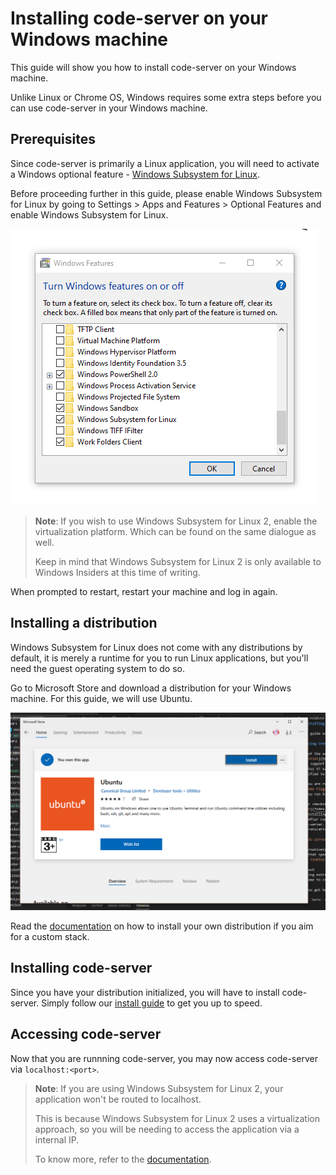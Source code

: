 # Installing code-server on your Windows machine

This guide will show you how to install code-server on your Windows machine.

Unlike Linux or Chrome OS, Windows requires some extra steps before you can use code-server in your Windows machine.


## Prerequisites

Since code-server is primarily a Linux application, you will need to activate a Windows optional feature - [Windows Subsystem for Linux](https://docs.microsoft.com/en-us/windows/wsl/about). 

Before proceeding further in this guide, please enable Windows Subsystem for Linux by going to Settings > Apps and Features > Optional Features and enable Windows Subsystem for Linux.

![Windows Optional Features Dialogue](assets/wsl-optional-features.png)

> **Note**: If you wish to use Windows Subsystem for Linux 2, enable the virtualization platform. Which can be found on the same dialogue as well.
>
> Keep in mind that Windows Subsystem for Linux 2 is only available to Windows Insiders at this time of writing.

When prompted to restart, restart your machine and log in again.


## Installing a distribution

Windows Subsystem for Linux does not come with any distributions by default, it is merely a runtime for you to run Linux applications, but you'll need the guest operating system to do so.

Go to Microsoft Store and download a distribution for your Windows machine. For this guide, we will use Ubuntu.

![Microsoft Store showing Ubuntu](assets/wsl-ubuntu.png)

Read the [documentation](https://docs.microsoft.com/en-us/windows/wsl/initialize-distro) on how to install your own distribution if you aim for a custom stack.


## Installing code-server

Since you have your distribution initialized, you will have to install code-server. Simply follow our [install guide](quickstart.md) to get you up to speed.


## Accessing code-server

Now that you are runnning code-server, you may now access code-server via `localhost:<port>`.

> **Note**: If you are using Windows Subsystem for Linux 2, your application won't be routed to localhost. 
>
> This is because Windows Subsystem for Linux 2 uses a virtualization approach, so you will be needing to access the application via a internal IP.
> 
> To know more, refer to the [documentation](https://docs.microsoft.com/en-us/windows/wsl/wsl2-ux-changes#accessing-network-applications).

